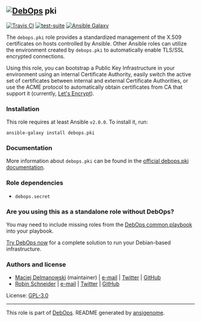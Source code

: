 ## [![DebOps](https://debops.org/images/debops-small.png)](https://debops.org) pki

<!-- This file was generated by Ansigenome. Do not edit this file directly but
     instead have a look at the files in the ./meta/ directory. -->

[![Travis CI](https://img.shields.io/travis/debops/ansible-pki.svg?style=flat)](https://travis-ci.org/debops/ansible-pki)
[![test-suite](https://img.shields.io/badge/test--suite-ansible--pki-blue.svg?style=flat)](https://github.com/debops/test-suite/tree/master/ansible-pki/)
[![Ansible Galaxy](https://img.shields.io/badge/galaxy-debops.pki-660198.svg?style=flat)](https://galaxy.ansible.com/debops/pki)


The `debops.pki` role provides a standardized management of the X.509
certificates on hosts controlled by Ansible. Other Ansible roles can utilize
the environment created by `debops.pki` to automatically enable TLS/SSL
encrypted connections.

Using this role, you can bootstrap a Public Key Infrastructure in your
environment using an internal Certificate Authority, easily switch the active
set of certificates between internal and external Certificate Authorities, or
use the ACME protocol to automatically obtain certificates from CA that
support it (currently, [Let's Encrypt][lets-encrypt]).

[lets-encrypt]: https://letsencrypt.org/

### Installation

This role requires at least Ansible `v2.0.0`. To install it, run:

```Shell
ansible-galaxy install debops.pki
```

### Documentation

More information about `debops.pki` can be found in the
[official debops.pki documentation](https://docs.debops.org/en/latest/ansible/roles/ansible-pki/docs/).


### Role dependencies

- `debops.secret`

### Are you using this as a standalone role without DebOps?

You may need to include missing roles from the [DebOps common
playbook](https://github.com/debops/debops-playbooks/blob/master/playbooks/common.yml)
into your playbook.

[Try DebOps now](https://debops.org/) for a complete solution to run your Debian-based infrastructure.





### Authors and license

- [Maciej Delmanowski](https://docs.debops.org/en/latest/debops-keyring/docs/entities.html#debops-keyring-entity-drybjed) (maintainer) | [e-mail](mailto:drybjed@gmail.com) | [Twitter](https://twitter.com/drybjed) | [GitHub](https://github.com/drybjed)
- [Robin Schneider](https://docs.debops.org/en/latest/debops-keyring/docs/entities.html#debops-keyring-entity-ypid) | [e-mail](mailto:ypid@riseup.net) | [Twitter](https://twitter.com/ypid) | [GitHub](https://github.com/ypid)

License: [GPL-3.0](https://tldrlegal.com/license/gnu-general-public-license-v3-%28gpl-3%29)

***

This role is part of [DebOps](https://debops.org/). README generated by [ansigenome](https://github.com/nickjj/ansigenome/).
